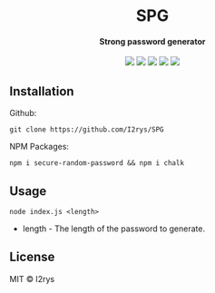<h1 align="center">SPG</h1>
<h4 align="center">Strong password generator</h4>
<p align="center">
	<a href="https://github.com/I2rys/SPG/blob/main/LICENSE"><img src="https://img.shields.io/github/license/I2rys/SPG?style=flat-square"></img></a>
	<a href="https://github.com/I2rys/SPG"><img src="https://bettercodehub.com/edge/badge/I2rys/SPG?branch=main"></a>
	<a href="https://github.com/I2rys/SPG/issues"><img src="https://img.shields.io/github/issues/I2rys/SPG.svg"></img></a>
	<a href="https://github.com/I2rys/SPG"><img src="https://img.shields.io/badge/version-1.0.0-orange"></img></a>
	<a href="https://nodejs.org/"><img src="https://img.shields.io/badge/-Nodejs-green?style=flat-square&logo=Node.js"></img></a>
</p>


## Installation
Github:

    git clone https://github.com/I2rys/SPG

NPM Packages:

    npm i secure-random-password && npm i chalk
    
## Usage

    node index.js <length>

 - length - The length of the password to generate.

## License
MIT © I2rys
